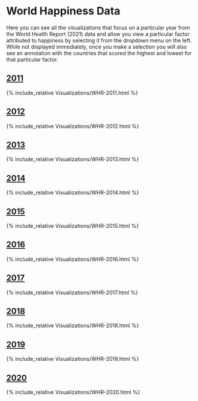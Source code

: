# World Happiness Data 

Here you can see all the visualizations that focus on a particular year from the World Health Report (2021) data and allow you view a particular factor attributed to happiness by selecting it from the dropdown menu on the left. While not displayed immediately, once you make a selection you will also see an annotation with the countries that scored the highest and lowest for that particular factor.

## [2011](#2011)

{% include_relative Visualizations/WHR-2011.html %}

## [2012](#2012)

{% include_relative Visualizations/WHR-2012.html %}

## [2013](#2013)

{% include_relative Visualizations/WHR-2013.html %}

## [2014](#2014)

{% include_relative Visualizations/WHR-2014.html %}

## [2015](#2015)

{% include_relative Visualizations/WHR-2015.html %}

## [2016](#2016)

{% include_relative Visualizations/WHR-2016.html %}

## [2017](#2017)

{% include_relative Visualizations/WHR-2017.html %}

## [2018](#2018)

{% include_relative Visualizations/WHR-2018.html %}

## [2019](#2019)

{% include_relative Visualizations/WHR-2019.html %}

## [2020](#2020)

{% include_relative Visualizations/WHR-2020.html %}
